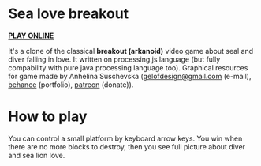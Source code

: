 # Sea love breakout

**[PLAY ONLINE](https://lyrurustetrix.github.io/sea_love_breakout/sealovebreakout.html)**

It's a clone of the classical **breakout (arkanoid)** video game about seal and diver falling in love. It written on processing.js language (but fully compability with pure java processing language too). Graphical resources for game made by Anhelina Suschevska (gelofdesign@gmail.com (e-mail), [behance](https://www.behance.net/gelof) (portfolio), [patreon](https://www.patreon.com/gelof) (donate)).

# How to play

You can control a small platform by keyboard arrow keys. You win when there are no more blocks to destroy, then you see full picture about diver and sea lion love.
